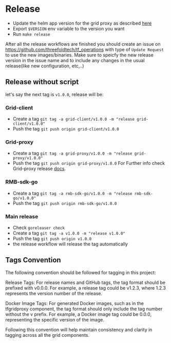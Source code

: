 
# Release

- Update the helm app version for the grid proxy as described [here](../grid-proxy/docs/release.md)
- Export `$VERSION` env variable to the version you want
- Run `make release`

After all the release workflows are finished you should create an issue on <https://github.com/threefoldtech/tf_operations> with type of `Update Request` to use the new images/binaries.
Make sure to speicfy the new release version in the issue name and to include any changes in the usual release(like new configuration, etc,..)

## Release without script

let's say the next tag is `v1.0.0`, release will be:

### Grid-client

- Create a tag `git tag -a grid-client/v1.0.0 -m "release grid-client/v1.0.0"`
- Push the tag `git push origin grid-client/v1.0.0`

### Grid-proxy

- Create a tag `git tag -a grid-proxy/v1.0.0 -m "release grid-proxy/v1.0.0"`
- Push the tag `git push origin grid-proxy/v1.0.0`
For Further info check Grid-proxy release [docs](../grid-proxy/docs/release.md).

### RMB-sdk-go

- Create a tag `git tag -a rmb-sdk-go/v1.0.0 -m "release rmb-sdk-go/v1.0.0"`
- Push the tag `git push origin rmb-sdk-go/v1.0.0`

### Main release

- Check `goreleaser check`
- Create a tag `git tag -a v1.0.0 -m "release v1.0.0"`
- Push the tag `git push origin v1.0.0`
- the release workflow will release the tag automatically

## Tags Convention
The following convention should be followed for tagging in this project:

Release Tags: For release names and GitHub tags, the tag format should be prefixed with v0.0.0. For example, a release tag could be v1.2.3, where 1.2.3 represents the version number of the release.

Docker Image Tags: For generated Docker images, such as in the tfgridproxy component, the tag format should only include the tag number without the v prefix. For example, a Docker image tag could be 0.0.0, representing the specific version of the image.

Following this convention will help maintain consistency and clarity in tagging across all the grid components.